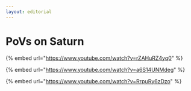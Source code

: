 ```yaml
---
layout: editorial
---
```


# PoVs on Saturn

{% embed url="https://www.youtube.com/watch?v=rZAHuRZ4yq0" %}



{% embed url="https://www.youtube.com/watch?v=a6S14UNMdeg" %}



{% embed url="https://www.youtube.com/watch?v=RrpuRy6zDzo" %}

